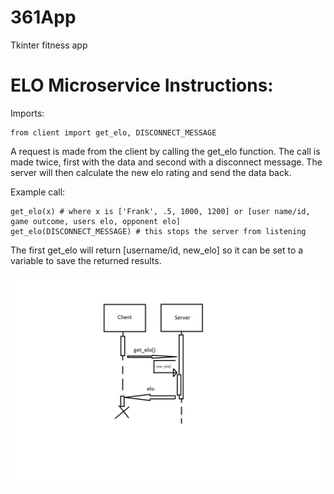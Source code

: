 # 361App
Tkinter fitness app

<h1>ELO Microservice Instructions:</h1>
  Imports:
  
    from client import get_elo, DISCONNECT_MESSAGE
    
  A request is made from the client by calling the get_elo function. The call is made twice, first with the data and second with a disconnect message.
  The server will then calculate the new elo rating and send the data back.
  
  
  Example call:
  
    get_elo(x) # where x is ['Frank', .5, 1000, 1200] or [user name/id, game outcome, users elo, opponent elo]
    get_elo(DISCONNECT_MESSAGE) # this stops the server from listening
  
  The first get_elo will return [username/id, new_elo] so it can be set to a variable to save the returned results.
      

![UML Image](Design/UML.png)



